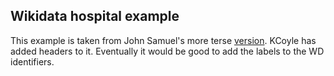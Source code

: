 ## Wikidata hospital example

This example is taken from John Samuel's more terse [version](https://github.com/johnsamuelwrites/ShExStatements/blob/master/examples/wikidata/hospital.csv). 
KCoyle has added headers to it. Eventually it would be good to add the labels to the WD identifiers.
